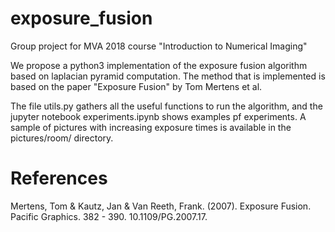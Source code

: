 # exposure_fusion
Group project for MVA 2018 course "Introduction to Numerical Imaging"

We propose a python3 implementation of the exposure fusion algorithm based on laplacian pyramid computation.
The method that is implemented is based on the paper "Exposure Fusion" by Tom Mertens et al.

The file utils.py gathers all the useful functions to run the algorithm, and the jupyter notebook experiments.ipynb shows examples pf experiments. A sample of pictures with increasing exposure times is available in the pictures/room/ directory.



# References

Mertens, Tom & Kautz, Jan & Van Reeth, Frank. (2007). Exposure Fusion. Pacific Graphics. 382 - 390. 10.1109/PG.2007.17. 
